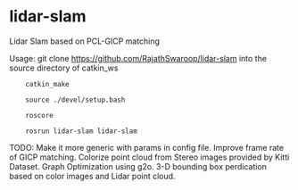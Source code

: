 # lidar-slam
Lidar Slam based on PCL-GICP matching

Usage:
        git clone https://github.com/RajathSwaroop/lidar-slam      into the source directory of catkin_ws
        
        catkin_make
        
        source ./devel/setup.bash
        
        roscore
        
        rosrun lidar-slam lidar-slam

        
TODO:
        Make it more generic with params in config file.
        Improve frame rate of GICP matching.
        Colorize point cloud from Stereo images provided by Kitti Dataset.
        Graph Optimization using g2o.
        3-D bounding box perdication based on color images and Lidar point cloud.
